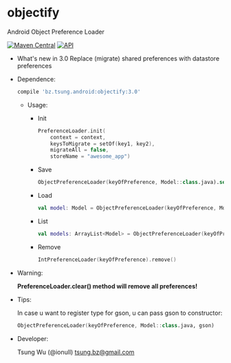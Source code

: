 objectify
=========

Android Object Preference Loader

[![Maven Central](https://img.shields.io/maven-central/v/bz.tsung.android/objectify.svg?style=flat)](https://repo1.maven.org/maven2/bz/tsung/android/objectify)
[![API](https://img.shields.io/badge/API-19%2B-brightgreen.svg?style=flat)](https://android-arsenal.com/api?level=19)

* What's new in 3.0
	Replace (migrate) shared preferences with datastore preferences

* Dependence:

	```groovy
	compile 'bz.tsung.android:objectify:3.0'
	```
	
  * Usage:
      * Init

        ```kotlin
        PreferenceLoader.init(
     		context = context, 
        	keysToMigrate = setOf(key1, key2), 
        	migrateAll = false, 
        	storeName = "awesome_app")
        ```
      * Save
	
          ```kotlin
          ObjectPreferenceLoader(keyOfPreference, Model::class.java).set(model)
          ```
      * Load

          ```kotlin
          val model: Model = ObjectPreferenceLoader(keyOfPreference, Model::class.java).get()
          ```
      * List
	
          ```kotlin
          val models: ArrayList<Model> = ObjectPreferenceLoader(keyOfPreference, object : TypeToken<ArrayList<Model>>() {}.type).get()
          ```
      * Remove
	
          ```kotlin
          IntPreferenceLoader(keyOfPreference).remove()
          ```

* Warning:
	
	**PreferenceLoader.clear() method will remove all preferences!**

* Tips:
	
	In case u want to register type for gson, u can pass gson to constructor:
	
	```kotlin
	ObjectPreferenceLoader(keyOfPreference, Model::class.java, gson)
	```
		
* Developer:
	
	Tsung Wu (@ionull) <tsung.bz@gmail.com>
